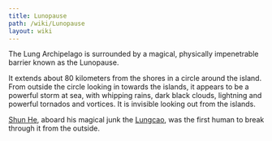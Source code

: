 ```yaml
---
title: Lunopause
path: /wiki/Lunopause
layout: wiki
---
```


The Lung Archipelago is surrounded by a magical, physically impenetrable
barrier known as the Lunopause.

It extends about 80 kilometers from the shores in a circle around the
island. From outside the circle looking in towards the islands, it
appears to be a powerful storm at sea, with whipping rains, dark black
clouds, lightning and powerful tornados and vortices. It is invisible
looking out from the islands.

[Shun He](/wiki/Shun_He "wikilink"), aboard his magical junk the
[Lungcao](/wiki/Lungcao "wikilink"), was the first human to break through it
from the outside.
